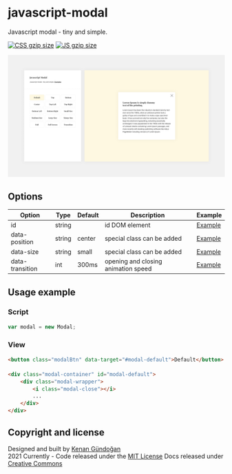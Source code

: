 # javascript-modal
Javascript modal - tiny and simple.
<p>
<a href="https://github.com/kenangundogan/javascript-modal/blob/master/dist/style/style.css"><img src="http://img.badgesize.io/kenangundogan/javascript-modal/master/dist/style/style.css?compression=gzip&label=CSS+gzip+size" alt="CSS gzip size"></a>
<a href="https://github.com/kenangundogan/javascript-modal/blob/master/dist/script/script.js"><img src="http://img.badgesize.io/kenangundogan/javascript-modal/master/dist/script/script.js?compression=gzip&label=JS+gzip+size" alt="JS gzip size"></a>
</p>

![Javascript Modal](https://raw.githubusercontent.com/kenangundogan/javascript-modal/main/asset/javascript-modal-cover.png)



## Options
Option | Type | Default | Description | Example
------ | ---- | ------- | ----------- | -----------
id | string |  | id DOM element | [Example](https://kenangundogan.github.io/javascript-modal/index)
data-position | string | center | special class can be added | [Example](https://kenangundogan.github.io/javascript-modal/index)
data-size | string | small | special class can be added | [Example](https://kenangundogan.github.io/javascript-modal/index)
data-transition | int | 300ms | opening and closing animation speed | [Example](https://kenangundogan.github.io/javascript-modal/index)

## Usage example
### Script
```javascript
var modal = new Modal;
```

### View
```html
<button class="modalBtn" data-target="#modal-default">Default</button>

<div class="modal-container" id="modal-default">
    <div class="modal-wrapper">
        <i class="modal-close"></i>
        ...
    </div>
</div>
```

## Copyright and license
Designed and built by [Kenan Gündoğan](https://www.linkedin.com/in/kenangundogan/)
<br>
2021 Currently - Code released under the [MIT License](https://github.com/kenangundogan/javascript-modal/blob/master/LICENSE)
Docs released under [Creative Commons](https://creativecommons.org/licenses/by/3.0/)
